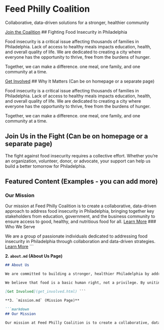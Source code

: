 # Feed Philly Coalition

Collaborative, data-driven solutions for a stronger, healthier community

[Join the Coalition](join.html)  ## Fighting Food Insecurity in Philadelphia

Food insecurity is a critical issue affecting thousands of families in Philadelphia. Lack of access to healthy meals impacts education, health, and overall quality of life. We are dedicated to creating a city where everyone has the opportunity to thrive, free from the burdens of hunger.

Together, we can make a difference. one meal, one family, and one community at a time.

[Get Involved](get_involved.html) ## Why It Matters (Can be on homepage or a separate page)

Food insecurity is a critical issue affecting thousands of families in Philadelphia. Lack of access to healthy meals impacts education, health, and overall quality of life. We are dedicated to creating a city where everyone has the opportunity to thrive, free from the burdens of hunger.

Together, we can make a difference. one meal, one family, and one community at a time.

## Join Us in the Fight (Can be on homepage or a separate page)

The fight against food insecurity requires a collective effort. Whether you’re an organization, volunteer, donor, or advocate, your support can help us build a better tomorrow for Philadelphia.

## Featured Content (Examples - you can add more)

### Our Mission

Our mission at Feed Philly Coalition is to create a collaborative, data-driven approach to address food insecurity in Philadelphia, bringing together key stakeholders from education, government, and the business community to ensure access to good, healthy, and nutritious food for all.  [Learn More](mission.html) ### Who We Serve

We are a group of passionate individuals dedicated to addressing food insecurity in Philadelphia through collaboration and data-driven strategies.  [Learn More](serve.html) ```

**2. `about.md` (About Us Page)**

```markdown
## About Us

We are committed to building a stronger, healthier Philadelphia by addressing food insecurity through collaborative, data-driven solutions. Our mission is to ensure that no one in our community goes hungry by fostering partnerships, driving innovative programs, and implementing sustainable strategies to provide access to nutritious food for all.

We believe that food is a basic human right, not a privilege. By uniting communities, local organizations, and stakeholders, we tackle the root causes of food insecurity and advocate for long-term change. Our approach combines technology, research, and community outreach to create impactful solutions that make a real difference.

[Get Involved](get_involved.html) ```

**3. `mission.md` (Mission Page)**

```markdown
## Our Mission

Our mission at Feed Philly Coalition is to create a collaborative, data-driven approach to address food insecurity in Philadelphia, bringing together key stakeholders from education, government, and the business community to ensure access to good, healthy, and nutritious food for all.
